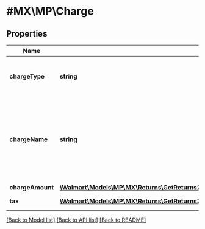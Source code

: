 # #MX\MP\Charge

## Properties

Name | Type | Description | Notes
------------ | ------------- | ------------- | -------------
**chargeType** | **string** | The category type. (e.g., 'PRODUCT' or 'FEE') | [optional]
**chargeName** | **string** | If chargeType is PRODUCT, chargeName is Item Price. If chargeType is SHIPPING, chargeName is Shipping | [optional]
**chargeAmount** | [**\Walmart\Models\MP\MX\Returns\GetReturns200ResponseReturnOrdersInnerReturnOrderLinesInnerChargesInnerChargeAmount**](GetReturns200ResponseReturnOrdersInnerReturnOrderLinesInnerChargesInnerChargeAmount.md) |  | [optional]
**tax** | [**\Walmart\Models\MP\MX\Returns\GetReturns200ResponseReturnOrdersInnerReturnOrderLinesInnerChargesInnerTaxInner[]**](GetReturns200ResponseReturnOrdersInnerReturnOrderLinesInnerChargesInnerTaxInner.md) | Taxes for each charge | [optional]


[[Back to Model list]](../) [[Back to API list]](../../Api/MX/MP) [[Back to README]](../../README.md)
